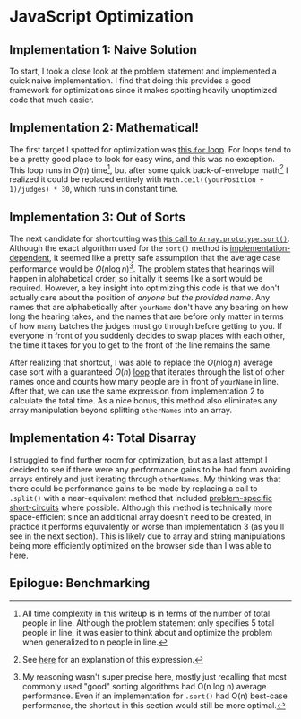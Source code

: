 # JavaScript Optimization

## Implementation 1: Naive Solution
To start, I took a close look at the problem statement and implemented a quick naive implementation. I find that doing this provides a good framework for optimizations since it makes spotting heavily unoptimized code that much easier. 

## Implementation 2: Mathematical!
The first target I spotted for optimization was [this `for` loop](https://github.com/hyperobject/kagi-challenge/blob/5237677dbac6643c95a5212db3362b0bf755ae7e/court/court.js#L50C1-L56C6). For loops tend to be a pretty good place to look for easy wins, and this was no exception. This loop runs in $O(n)$ time[^1], but after some quick back-of-envelope math[^2] I realized it could be replaced entirely with `Math.ceil((yourPosition + 1)/judges) * 30`, which runs in constant time.

[^1]: All time complexity in this writeup is in terms of the number of total people in line. Although the problem statement only specifies 5 total people in line, it was easier to think about and optimize the problem when generalized to n people in line.

[^2]: See [here](https://github.com/hyperobject/kagi-challenge/blob/95ea02eaa6c477cd75f44da2e5bb81432cc927bb/court/court.js#L85C1-L94C62) for an explanation of this expression.

## Implementation 3: Out of Sorts
The next candidate for shortcutting was [this call to `Array.prototype.sort()`](https://github.com/hyperobject/kagi-challenge/blob/5237677dbac6643c95a5212db3362b0bf755ae7e/court/court.js#L46). Although the exact algorithm used for the `sort()` method is [implementation-dependent](https://developer.mozilla.org/en-US/docs/Web/JavaScript/Reference/Global_Objects/Array/sort), it seemed like a pretty safe assumption that the average case performance would be $O(n \log n)$[^3]. The problem states that hearings will happen in alphabetical order, so initially it seems like a sort would be required. However, a key insight into optimizing this code is that we don't actually care about the position of _anyone but the provided name_. Any names that are alphabetically after `yourName` don't have any bearing on how long the hearing takes, and the names that are before only matter in terms of how many batches the judges must go through before getting to you. If everyone in front of you suddenly decides to swap places with each other, the time it takes for you to get to the front of the line remains the same.

After realizing that shortcut, I was able to replace the $O(n \log n)$ average case sort with a guaranteed $O(n)$ [loop](https://github.com/hyperobject/kagi-challenge/blob/95ea02eaa6c477cd75f44da2e5bb81432cc927bb/court/court.js#L118C1-L125C6) that iterates through the list of other names once and counts how many people are in front of `yourName` in line. After that, we can use the same expression from implementation 2 to calculate the total time. As a nice bonus, this method also eliminates any array manipulation beyond splitting `otherNames` into an array.

[^3]: My reasoning wasn't super precise here, mostly just recalling that most commonly used "good" sorting algorithms had O(n log n) average performance. Even if an implementation for `.sort()` had O(n) best-case performance, the shortcut in this section would still be more optimal.

## Implementation 4: Total Disarray

I struggled to find further room for optimization, but as a last attempt I decided to see if there were any performance gains to be had from avoiding arrays entirely and just iterating through `otherNames`. My thinking was that there could be performance gains to be made by replacing a call to `.split()` with a near-equivalent method that included [problem-specific short-circuits](https://github.com/hyperobject/kagi-challenge/blob/5237677dbac6643c95a5212db3362b0bf755ae7e/court/court.js#L164C1-L193C10) where possible. Although this method is technically more space-efficient since an additional array doesn't need to be created, in practice it performs equivalently or worse than implementation 3 (as you'll see in the next section). This is likely due to array and string manipulations being more efficiently optimized on the browser side than I was able to here.

## Epilogue: Benchmarking



